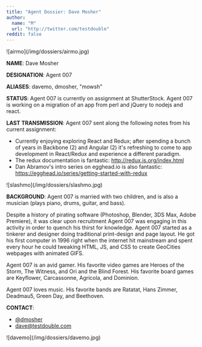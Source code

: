 ```yaml
---
title: "Agent Dossier: Dave Mosher"
author:
  name: "M"
  url: "http://twitter.com/testdouble"
reddit: false
---
```

<photo>
	![airmo](/img/dossiers/airmo.jpg)
</photo>

**NAME**: Dave Mosher

**DESIGNATION**: Agent 007

**ALIASES**: davemo, dmosher, "mowsh"

**STATUS**: Agent 007 is currently on assignment at ShutterStock. Agent 007 is working on a migration of an app from perl and jQuery to nodejs and react.

**LAST TRANSMISSION**: Agent 007 sent along the following notes from his current assignment:

- Currently enjoying exploring React and Redux; after spending a bunch of years in Backbone (2) and Angular (2) it's refreshing to come to app development in React/Redux and experience a different paradigm.
- The redux documentation is fantastic: http://redux.js.org/index.html
- Dan Abramov's intro series on egghead.io is also fantastic: https://egghead.io/series/getting-started-with-redux

<photo>
	![slashmo](/img/dossiers/slashmo.jpg)
</photo>

**BACKGROUND**: Agent 007 is married with two children, and is also a musician (plays piano, drums, guitar, and bass).

Despite a history of pirating software (Photoshop, Blender, 3DS Max, Adobe Premiere), it was clear upon recruitment Agent 007 was engaging in this activity in order to quench his thirst for knowledge. Agent 007 started as a tinkerer and designer doing traditional print-design and page layout. He got his first computer in 1996 right when the internet hit mainstream and spent every hour he could tweaking HTML, JS, and CSS to create GeoCities webpages with animated GIFS.

Agent 007 is an avid gamer. His favorite video games are Heroes of the Storm, The Witness, and Ori and the Blind Forest. His favorite board games are Keyflower, Carcassonne, Agricola, and Dominion.

Agent 007 loves music. His favorite bands are Ratatat, Hans Zimmer, Deadmau5, Green Day, and Beethoven.

**CONTACT**:

- [@dmosher](http://twitter.com/dmosher)
- [dave@testdouble.com](mailto:dave@testdouble.com)

<photo>
	![davemo](/img/dossiers/davemo.jpg)
</photo>
